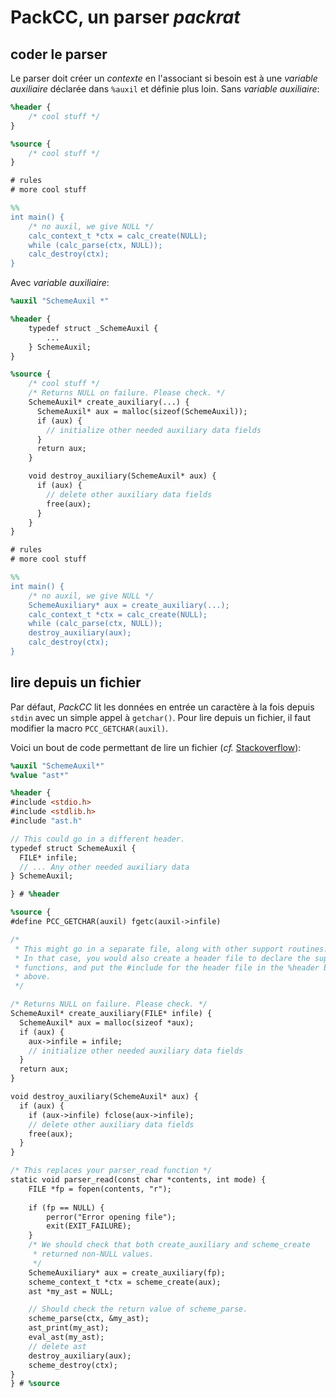 # PackCC, un parser *packrat*

## coder le parser

Le parser doit créer un *contexte* en l'associant si besoin est à une *variable auxiliaire* déclarée dans `%auxil` et définie plus loin. Sans *variable auxiliaire*:

```yacc
%header {
	/* cool stuff */
}

%source {
	/* cool stuff */
}

# rules
# more cool stuff

%%
int main() {
	/* no auxil, we give NULL */
	calc_context_t *ctx = calc_create(NULL);
    while (calc_parse(ctx, NULL));
    calc_destroy(ctx);	
}
```

Avec *variable auxiliaire*:

```yacc
%auxil "SchemeAuxil *"

%header {
	typedef struct _SchemeAuxil {
		...
	} SchemeAuxil;
}

%source {
	/* cool stuff */
    /* Returns NULL on failure. Please check. */
    SchemeAuxil* create_auxiliary(...) {
      SchemeAuxil* aux = malloc(sizeof(SchemeAuxil));
      if (aux) {
        // initialize other needed auxiliary data fields
      }
      return aux;
    }

    void destroy_auxiliary(SchemeAuxil* aux) {
      if (aux) {
        // delete other auxiliary data fields
        free(aux);
      }
    }	
}

# rules
# more cool stuff

%%
int main() {
	/* no auxil, we give NULL */
	SchemeAuxiliary* aux = create_auxiliary(...);
	calc_context_t *ctx = calc_create(NULL);
    while (calc_parse(ctx, NULL));
    destroy_auxiliary(aux);
    calc_destroy(ctx);	
}
```



## lire depuis un fichier

Par défaut, *PackCC* lit les données en entrée un caractère à la fois depuis ` stdin` avec un simple appel à `getchar()`.   Pour lire depuis un fichier, il faut modifier la macro `PCC_GETCHAR(auxil)`.

Voici un bout de code permettant de lire un fichier (*cf.* [Stackoverflow](https://stackoverflow.com/questions/74910775/how-to-change-packcc-input-from-stdin-to-a-file)): 

```yacc
%auxil "SchemeAuxil*"
%value "ast*"

%header {
#include <stdio.h>
#include <stdlib.h>
#include "ast.h"

// This could go in a different header. 
typedef struct SchemeAuxil {
  FILE* infile;
  // ... Any other needed auxiliary data
} SchemeAuxil;

} # %header

%source {
#define PCC_GETCHAR(auxil) fgetc(auxil->infile)

/*
 * This might go in a separate file, along with other support routines.
 * In that case, you would also create a header file to declare the support
 * functions, and put the #include for the header file in the %header block
 * above. 
 */

/* Returns NULL on failure. Please check. */
SchemeAuxil* create_auxiliary(FILE* infile) {
  SchemeAuxil* aux = malloc(sizeof *aux);
  if (aux) {
    aux->infile = infile;
    // initialize other needed auxiliary data fields
  }
  return aux;
}

void destroy_auxiliary(SchemeAuxil* aux) {
  if (aux) {
    if (aux->infile) fclose(aux->infile);
    // delete other auxiliary data fields
    free(aux);
  }
}

/* This replaces your parser_read function */
static void parser_read(const char *contents, int mode) {
    FILE *fp = fopen(contents, "r");
    
    if (fp == NULL) {
        perror("Error opening file");
        exit(EXIT_FAILURE);
    }
    /* We should check that both create_auxiliary and scheme_create
     * returned non-NULL values.
     */
    SchemeAuxiliary* aux = create_auxiliary(fp);
    scheme_context_t *ctx = scheme_create(aux);
    ast *my_ast = NULL;

    // Should check the return value of scheme_parse.
    scheme_parse(ctx, &my_ast);
    ast_print(my_ast);
    eval_ast(my_ast);
    // delete ast
    destroy_auxiliary(aux);
    scheme_destroy(ctx);
}
} # %source

```

